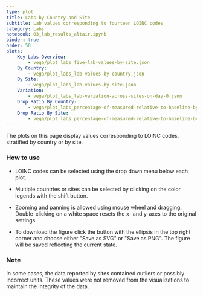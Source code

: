 ```yaml
---
type: plot
title: Labs by Country and Site
subtitle: Lab values corresponding to fourteen LOINC codes
category: Labs
notebook: 03_lab_results_altair.ipynb
binder: true
order: 50
plots:
    Key Labs Overview:
        - vega/plot_labs_five-lab-values-by-site.json
    By Country:
        - vega/plot_labs_lab-values-by-country.json
    By Site:
        - vega/plot_labs_lab-values-by-site.json
    Variation:
        - vega/plot_labs_lab-variation-across-sites-on-day-0.json
    Drop Ratio By Country:
        - vega/plot_labs_percentage-of-measured-relative-to-baseline-by-country.json
    Drop Ratio By Site:
        - vega/plot_labs_percentage-of-measured-relative-to-baseline-by-site.json
---
```


The plots on this page display values corresponding to LOINC codes, stratified by country or by site.

### How to use

- LOINC codes can be selected using the drop down menu below each plot.

- Multiple countries or sites can be selected by clicking on the color legends with the shift button.

- Zooming and panning is allowed using mouse wheel and dragging. Double-clicking on a white space resets the x- and y-axes to the original settings.

- To download the figure click the button with the ellipsis in the top right corner and choose either "Save as SVG" or "Save as PNG". The figure will be saved reflecting the current state.

### Note

In some cases, the data reported by sites contained outliers or possibly incorrect units. These values were not removed from the visualizations to maintain the integrity of the data.